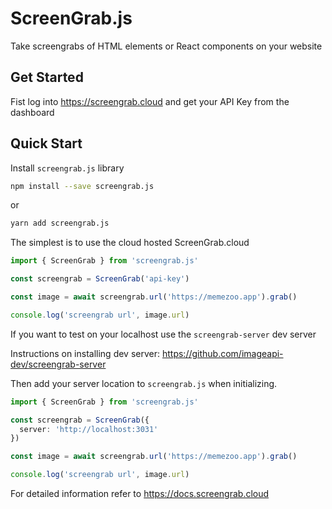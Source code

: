 # ScreenGrab.js

Take screengrabs of HTML elements or React components on your website

## Get Started

Fist log into https://screengrab.cloud and get your API Key from the dashboard

## Quick Start

Install `screengrab.js` library

```sh
npm install --save screengrab.js
```
or
```sh
yarn add screengrab.js
```

The simplest is to use the cloud hosted ScreenGrab.cloud

```ts
import { ScreenGrab } from 'screengrab.js'

const screengrab = ScreenGrab('api-key')

const image = await screengrab.url('https://memezoo.app').grab()

console.log('screengrab url', image.url)

```

If you want to test on your localhost use the `screengrab-server` dev server

Instructions on installing dev server: 
https://github.com/imageapi-dev/screengrab-server

Then add your server location to `screengrab.js` when initializing.

```ts
import { ScreenGrab } from 'screengrab.js'

const screengrab = ScreenGrab({
  server: 'http://localhost:3031'
})

const image = await screengrab.url('https://memezoo.app').grab()

console.log('screengrab url', image.url)

```

For detailed information refer to https://docs.screengrab.cloud 